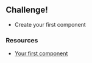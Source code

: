 ## Challenge!

 * Create your first component

### Resources

 * [Your first component](https://facebook.github.io/react/docs/tutorial.html#your-first-component)